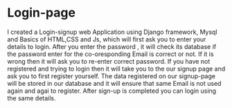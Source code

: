 # Login-page
I created a Login-signup web Application using Django framework, Mysql and Basics of HTML,CSS and Js,  which will first ask you to enter your details to login.
After you enter the password , it will check its database if the password enter for the co-oresponding Email is correct or not.
If it is  wrong then it will ask you to re-enter correct password. If you have not registered and trying to login then it will take you to the our signup page
and ask you to first register yourself. 
The data registered on our signup-page will be stored in our database and it will ensure that same Email is not used again and agai  to register.
 After sign-up is completed you can login using the same details. 

